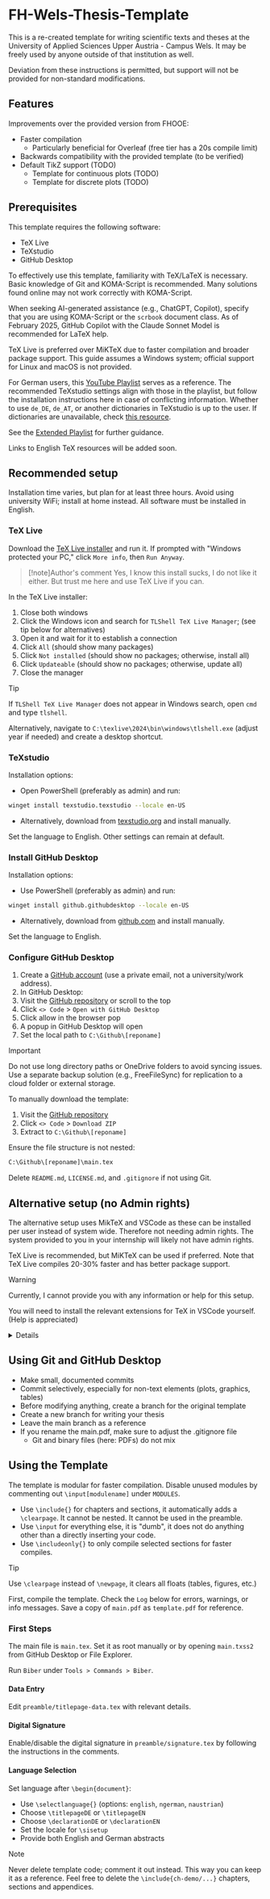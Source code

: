 # FH-Wels-Thesis-Template

This is a re-created template for writing scientific texts and theses at the University of Applied Sciences Upper Austria - Campus Wels. It may be freely used by anyone outside of that institution as well.

Deviation from these instructions is permitted, but support will not be provided for non-standard modifications.

## Features

Improvements over the provided version from FHOOE:

- Faster compilation
  - Particularly beneficial for Overleaf (free tier has a 20s compile limit)
- Backwards compatibility with the provided template (to be verified)
- Default TikZ support (TODO)
  - Template for continuous plots (TODO)
  - Template for discrete plots (TODO)

## Prerequisites

This template requires the following software:

- TeX Live
- TeXstudio
- GitHub Desktop

To effectively use this template, familiarity with TeX/LaTeX is necessary. Basic knowledge of Git and KOMA-Script is recommended. Many solutions found online may not work correctly with KOMA-Script.

When seeking AI-generated assistance (e.g., ChatGPT, Copilot), specify that you are using KOMA-Script or the `scrbook` document class. As of February 2025, GitHub Copilot with the Claude Sonnet Model is recommended for LaTeX help.

TeX Live is preferred over MiKTeX due to faster compilation and broader package support. This guide assumes a Windows system; official support for Linux and macOS is not provided.

For German users, this [YouTube Playlist](https://www.youtube.com/playlist?list=PL0FqMC_xCtjTg5XgHXhNPUJNib6gW_Zpi) serves as a reference. The recommended TeXstudio settings align with those in the playlist, but follow the installation instructions here in case of conflicting information.
Whether to use `de_DE`, `de_AT`, or another dictionaries in TeXstudio is up to the user.
If dictionaries are unavailable, check [this resource](https://tex.stackexchange.com/questions/87650/dictionary-for-texstudio-no-dictionary-available).

See the [Extended Playlist](https://www.youtube.com/playlist?list=PL0FqMC_xCtjTEasZqICLLwTjk80rAP2GQ) for further guidance.

Links to English TeX resources will be added soon.

## Recommended setup

Installation time varies, but plan for at least three hours. Avoid using university WiFi; install at home instead. All software must be installed in English.

### TeX Live

Download the [TeX Live installer](https://mirror.ctan.org/systems/texlive/tlnet/install-tl-windows.exe) and run it. If prompted with "Windows protected your PC," click `More info`, then `Run Anyway`.

>[!note]Author's comment
> Yes, I know this install sucks, I do not like it either. But trust me here and use TeX Live if you can.

In the TeX Live installer:

1. Close both windows
2. Click the Windows icon and search for `TLShell TeX Live Manager`; (see tip below for alternatives)
3. Open it and wait for it to establish a connection
4. Click `All` (should show many packages)
5. Click `Not installed` (should show no packages; otherwise, install all)
6. Click `Updateable` (should show no packages; otherwise, update all)
7. Close the manager

>[!tip]
>If `TLShell TeX Live Manager` does not appear in Windows search, open `cmd` and type `tlshell`.
>
>Alternatively, navigate to `C:\texlive\2024\bin\windows\tlshell.exe` (adjust year if needed) and create a desktop shortcut.

### TeXstudio

Installation options:

- Open PowerShell (preferably as admin) and run:

``` bash
winget install texstudio.texstudio --locale en-US
```

- Alternatively, download from [texstudio.org](https://www.texstudio.org/) and install manually.

Set the language to English. Other settings can remain at default.

### Install GitHub Desktop

Installation options:

- Use PowerShell (preferably as admin) and run:

``` bash
winget install github.githubdesktop --locale en-US
```

- Alternatively, download from [github.com](https://desktop.github.com/) and install manually.

Set the language to English.

### Configure GitHub Desktop

1. Create a [GitHub account](https://github.com/) (use a private email, not a university/work address).
2. In GitHub Desktop:
3. Visit the [GitHub repository](https://github.com/Gugarutz/FH-Wels-Thesis-Template) or scroll to the top
4. Click `<> Code` > `Open with GitHub Desktop`
5. Click allow in the browser pop
6. A popup in GitHub Desktop will open
7. Set the local path to `C:\Github\[reponame]`

>[!Important]
> Do not use long directory paths or OneDrive folders to avoid syncing issues. Use a separate backup solution (e.g., FreeFileSync) for replication to a cloud folder or external storage.

To manually download the template:

1. Visit the [GitHub repository](https://github.com/Gugarutz/FH-Wels-Thesis-Template)
2. Click `<> Code` > `Download ZIP`
3. Extract to `C:\Github\[reponame]`

Ensure the file structure is not nested:

```bash
C:\Github\[reponame]\main.tex
```

Delete `README.md`, `LICENSE.md`, and `.gitignore` if not using Git.

## Alternative setup (no Admin rights)

The alternative setup uses MikTeX and VSCode as these can be installed per user instead of system wide. Therefore not needing admin rights. The system provided to you in your internship will likely not have admin rights.

TeX Live is recommended, but MiKTeX can be used if preferred. Note that TeX Live compiles 20-30% faster and has better package support.

>[!warning]
>Currently, I cannot provide you with any information or help for this setup.
>
>You will need to install the relevant extensions for TeX in VSCode yourself. (Help is appreciated)

<details>

### Install MikTeX & VS Code

  Open `cmd` or `powershell` and run

  ``` bash
  winget install MikTeX.MikTeX --locale en-US
  ```

  Then run

  ``` bash
  winget install vscode --locale en-US
  ```

  >[!warning]
  >Do not install more than one TeX distribution. (mostly for your own sanity)

</details>

## Using Git and GitHub Desktop

- Make small, documented commits
- Commit selectively, especially for non-text elements (plots, graphics, tables)
- Before modifying anything, create a branch for the original template
- Create a new branch for writing your thesis
- Leave the main branch as a reference
- If you rename the main.pdf, make sure to adjust the .gitignore file
  - Git and binary files (here: PDFs) do not mix

## Using the Template

The template is modular for faster compilation. Disable unused modules by commenting out `\input[modulename]` under `MODULES`.

- Use `\include{}` for chapters and sections, it automatically adds a `\clearpage`. It cannot be nested. It cannot be used in the preamble.
- Use `\input` for everything else, it is "dumb", it does not do anything other than a directly inserting your code.
- Use `\includeonly{}` to only compile selected sections for faster compiles.

>[!tip]
> Use `\clearpage` instead of `\newpage`, it clears all floats (tables, figures, etc.)

First, compile the template. Check the `Log` below for errors, warnings, or info messages. Save a copy of `main.pdf` as `template.pdf` for reference.

### First Steps

The main file is `main.tex`. Set it as root manually or by opening `main.txss2` from GitHub Desktop or File Explorer.

Run `Biber` under `Tools > Commands > Biber`.

#### Data Entry

Edit `preamble/titlepage-data.tex` with relevant details.

#### Digital Signature

Enable/disable the digital signature in `preamble/signature.tex` by following the instructions in the comments.

#### Language Selection

Set language after `\begin{document}`:

- Use `\selectlanguage{}` (options: `english`, `ngerman`, `naustrian`)
- Choose `\titlepageDE` or `\titlepageEN`
- Choose `\declarationDE` or `\declarationEN`
- Set the locale for `\sisetup`
- Provide both English and German abstracts

>[!note]
> Never delete template code; comment it out instead. This way you can keep it as a reference. Feel free to delete the `\include{ch-demo/...}` chapters, sections and appendices.
